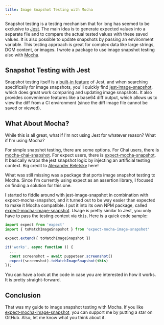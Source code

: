```yaml
---
title: Image Snapshot Testing with Mocha
---
```


Snapshot testing is a testing mechanism that for long has seemed to be exclusive to [Jest](https://github.com/facebook/jest). The main idea is to generate expected values into a separate file and to compare the actual tested values with these saved values. It is also possible to update snapshots by passing an environment variable. This testing approach is great for complex data like large strings, DOM content, or images. I wrote a package to use image snapshot testing also with [Mocha](https://github.com/mochajs/mocha).

<!--more-->

## Snapshot Testing with Jest

Snapshot testing itself is a [built-in feature](https://jestjs.io/docs/en/snapshot-testing) of Jest, and when searching specifically for image snapshots, you'll quickly find [jest-image-snapshot](https://github.com/americanexpress/jest-image-snapshot), which does great work comparing and updating image snapshots. It also provides convenience features like a base64 diff output, which allows us to view the diff from a CI environment (since the diff image file cannot be saved or viewed).

## What About Mocha?

While this is all great, what if I'm not using Jest for whatever reason? What if I'm using Mocha? 

For simple snapshot testing, there are some options. For Chai users, there is [mocha-chai-snapshot](https://github.com/monojitb02/mocha-chai-snapshot). For expect users, there is [expect-mocha-snapshot](https://github.com/blogfoster/expect-mocha-snapshot). It basically wraps the jest snapshot logic by injecting an artificial testing context. Big credit to [Alexander Beletsky](https://github.com/alexbeletsky) here!

What was still missing was a package that ports image snapshot testing to Mocha. Since I'm currently using expect as an assertion library, I focused on finding a solution for this one.

I started to fiddle around with jest-image-snapshot in combination with expect-mocha-snapshot, and it turned out to be way easier than expected to make it Mocha compatible. I put it into its own NPM package, called [expect-mocha-image-snapshot](https://github.com/dword-design/expect-mocha-image-snapshot). Usage is pretty similar to Jest, you only have to pass the testing context via `this`. Here is a quick code sample:

```js
import expect from 'expect'
import { toMatchImageSnapshot } from 'expect-mocha-image-snapshot'

expect.extend({ toMatchImageSnapshot })

it('works', async function () {
  ...
  const screenshot = await puppeteer.screenshot()
  expect(screenshot).toMatchImageSnapshot(this)
});
```

You can have a look at the code in case you are interested in how it works. It is pretty straight-forward.

## Conclusion

That was my guide to image snapshot testing with Mocha. If you like [expect-mocha-image-snapshot](https://github.com/dword-design/expect-mocha-image-snapshot), you can support me by putting a star on GitHub. Also, let me know what you think about it.
